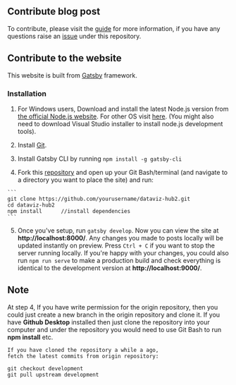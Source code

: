 ## Contribute blog post
To contribute, please visit the [guide](https://dataviz.shef.ac.uk/docs/22/03/2020/contribute-blog-post) for more information, if you have any questions raise an [issue](https://github.com/researchdata-sheffield/dataviz-hub2/issues) under this repository.


## Contribute to the website
This website is built from <a href="https://www.gatsbyjs.org/">Gatsby</a> framework.

### Installation
  1. For Windows users, Download and install the latest Node.js version from <a href="https://nodejs.org/en/">the official Node.js website</a>. 
  For other OS visit <a href="https://www.gatsbyjs.org/tutorial/part-zero/#install-nodejs-for-your-appropriate-operating-system">here</a>. (You might also need to download Visual Studio installer to install node.js development tools).
  
  2. Install <a href="https://gitforwindows.org/">Git</a>. 
  
  3. Install Gatsby CLI by running  `npm install -g gatsby-cli`

  4. Fork this [repository](https://github.com/researchdata-sheffield/dataviz-hub2) and open up your Git Bash/terminal (and navigate to a directory you want to place the site) and run:
    
    ```
    git clone https://github.com/yourusername/dataviz-hub2.git
    cd dataviz-hub2
    npm install      //install dependencies
    ```
  5. Once you've setup, run `gatsby develop`. Now you can view the site at **http://localhost:8000/**. Any changes you made to posts locally will be updated instantly on preview. Press `Ctrl + C` if you want to stop the server running locally. 
  If you're happy with your changes, you could also run `npm run serve` to make a production build and check everything is identical to the development version at **http://localhost:9000/**.

## Note
  At step 4, If you have write permission for the origin repository, then you could just create a new branch in the origin repository and clone it. 
  If you have <b>Github Desktop</b> installed then just clone the repository into your computer and under the repository you would need to use Git Bash to run **npm install** etc.


```
If you have cloned the repository a while a ago, 
fetch the latest commits from origin repository:

git checkout development
git pull upstream development
```
